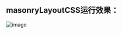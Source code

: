 ## masonryLayoutCSS运行效果：
![image](https://user-images.githubusercontent.com/45189757/134757034-dd9bd4dd-cf62-4eb6-bee9-5f29e19d01b4.png)
